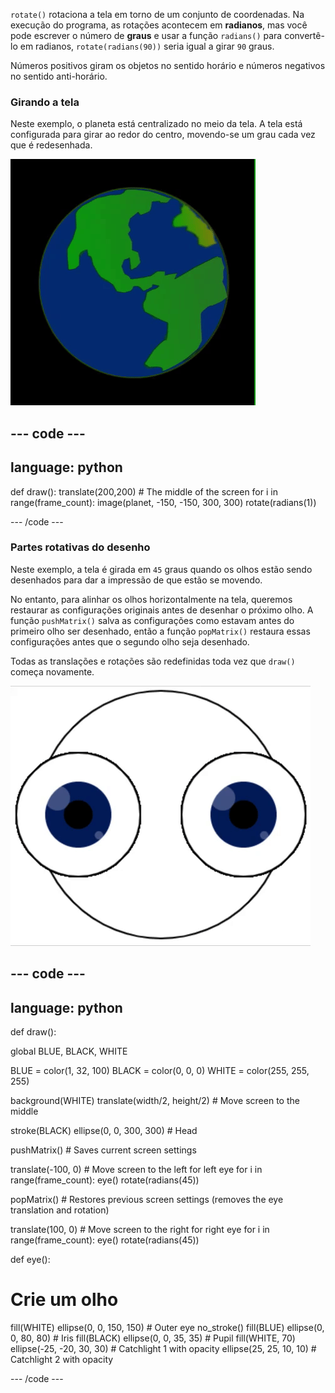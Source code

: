 
`rotate()` rotaciona a tela em torno de um conjunto de coordenadas. Na execução do programa, as rotações acontecem em **radianos**, mas você pode escrever o número de **graus** e usar a função `radians()` para convertê-lo em radianos, `rotate(radians(90))` seria igual a girar `90` graus.

Números positivos giram os objetos no sentido horário e números negativos no sentido anti-horário.

### Girando a tela

Neste exemplo, o planeta está centralizado no meio da tela. A tela está configurada para girar ao redor do centro, movendo-se um grau cada vez que é redesenhada.

![A área de saída com um planeta girando em torno do centro](images/rotate_planet.gif)

--- code ---
---
language: python
---

def draw(): translate(200,200) # The middle of the screen for i in range(frame_count): image(planet, -150, -150, 300, 300) rotate(radians(1))

--- /code ---

### Partes rotativas do desenho

Neste exemplo, a tela é girada em `45` graus quando os olhos estão sendo desenhados para dar a impressão de que estão se movendo.

No entanto, para alinhar os olhos horizontalmente na tela, queremos restaurar as configurações originais antes de desenhar o próximo olho. A função `pushMatrix()` salva as configurações como estavam antes do primeiro olho ser desenhado, então a função `popMatrix()` restaura essas configurações antes que o segundo olho seja desenhado.

Todas as translações e rotações são redefinidas toda vez que `draw()` começa novamente.

![A área de saída com uma imagem em movimento mostrando um olho giratório feito de círculos](images/rotate_eyes.gif)

--- code ---
---
language: python
---

def draw():

  global BLUE, BLACK, WHITE

  BLUE = color(1, 32, 100) BLACK = color(0, 0, 0) WHITE = color(255, 255, 255)

  background(WHITE) translate(width/2, height/2) # Move screen to the middle

  stroke(BLACK) ellipse(0, 0, 300, 300) # Head

  pushMatrix() # Saves current screen settings

  translate(-100, 0) # Move screen to the left for left eye for i in range(frame_count): eye() rotate(radians(45))

  popMatrix() # Restores previous screen settings (removes the eye translation and rotation)

  translate(100, 0) # Move screen to the right for right eye for i in range(frame_count): eye() rotate(radians(45))

def eye():

# Crie um olho
  fill(WHITE) ellipse(0, 0, 150, 150) # Outer eye no_stroke() fill(BLUE) ellipse(0, 0, 80, 80) # Iris fill(BLACK) ellipse(0, 0, 35, 35) # Pupil fill(WHITE, 70) ellipse(-25, -20, 30, 30) # Catchlight 1 with opacity ellipse(25, 25, 10, 10) # Catchlight 2 with opacity

--- /code ---
